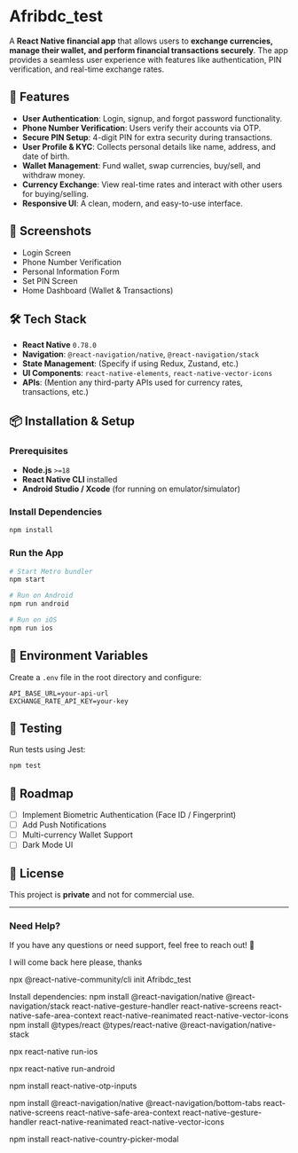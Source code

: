 # Afribdc_test

A **React Native financial app** that allows users to **exchange currencies, manage their wallet, and perform financial transactions securely**. The app provides a seamless user experience with features like authentication, PIN verification, and real-time exchange rates.

## 🚀 Features

- **User Authentication**: Login, signup, and forgot password functionality.
- **Phone Number Verification**: Users verify their accounts via OTP.
- **Secure PIN Setup**: 4-digit PIN for extra security during transactions.
- **User Profile & KYC**: Collects personal details like name, address, and date of birth.
- **Wallet Management**: Fund wallet, swap currencies, buy/sell, and withdraw money.
- **Currency Exchange**: View real-time rates and interact with other users for buying/selling.
- **Responsive UI**: A clean, modern, and easy-to-use interface.

## 📲 Screenshots

- Login Screen
- Phone Number Verification
- Personal Information Form
- Set PIN Screen
- Home Dashboard (Wallet & Transactions)

## 🛠️ Tech Stack

- **React Native** `0.78.0`
- **Navigation**: `@react-navigation/native`, `@react-navigation/stack`
- **State Management**: (Specify if using Redux, Zustand, etc.)
- **UI Components**: `react-native-elements`, `react-native-vector-icons`
- **APIs**: (Mention any third-party APIs used for currency rates, transactions, etc.)

## 📦 Installation & Setup

### Prerequisites

- **Node.js** `>=18`
- **React Native CLI** installed
- **Android Studio / Xcode** (for running on emulator/simulator)

### Install Dependencies

```sh
npm install
```

### Run the App

```sh
# Start Metro bundler
npm start

# Run on Android
npm run android

# Run on iOS
npm run ios
```

## 🔑 Environment Variables

Create a `.env` file in the root directory and configure:

```
API_BASE_URL=your-api-url
EXCHANGE_RATE_API_KEY=your-key
```

## 🧪 Testing

Run tests using Jest:

```sh
npm test
```

## 📖 Roadmap

- [ ] Implement Biometric Authentication (Face ID / Fingerprint)
- [ ] Add Push Notifications
- [ ] Multi-currency Wallet Support
- [ ] Dark Mode UI

## 📝 License

This project is **private** and not for commercial use.

---

### **Need Help?**

If you have any questions or need support, feel free to reach out! 🚀

<!--  -->

I will come back here please, thanks

npx @react-native-community/cli init Afribdc_test

Install dependencies:
npm install @react-navigation/native @react-navigation/stack react-native-gesture-handler react-native-screens react-native-safe-area-context react-native-reanimated react-native-vector-icons
npm install @types/react @types/react-native @react-navigation/native-stack

npx react-native run-ios

npx react-native run-android

npm install react-native-otp-inputs

npm install @react-navigation/native @react-navigation/bottom-tabs react-native-screens react-native-safe-area-context react-native-gesture-handler react-native-reanimated react-native-vector-icons

npm install react-native-country-picker-modal
